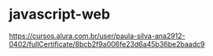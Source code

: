 # javascript-web
https://cursos.alura.com.br/user/paula-silva-ana2912-0402/fullCertificate/8bcb2f9a006fe23d6a45b36be2baadc9
